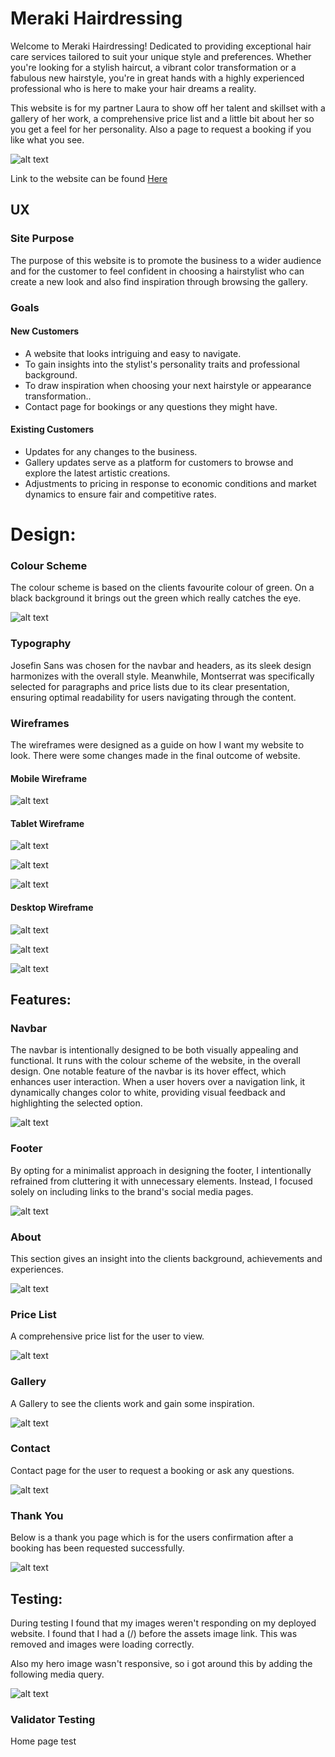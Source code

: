 # Meraki Hairdressing

Welcome to Meraki Hairdressing! Dedicated to providing exceptional hair care services tailored to suit your unique style and preferences. Whether you're looking for a stylish haircut, a vibrant color transformation or a fabulous new hairstyle, you're in great hands with a highly experienced professional who is here to make your hair dreams a reality.

This website is for my partner Laura to show off her talent and skillset with a gallery of her work, a comprehensive price list and a little bit about her so you get a feel for her personality. Also a page to request a booking if you like what you see.

![alt text](<assets/images/Am I Responsive.jpg>)

Link to the website can be found [Here](https://frankrankmore.github.io/Meraki/)

## UX

### Site Purpose

The purpose of this website is to promote the business to a wider audience and for the customer to feel confident in choosing a hairstylist who can create a new look and also find inspiration through browsing the gallery.

### Goals

#### New Customers

* A website that looks intriguing and easy to navigate.
* To gain insights into the stylist's personality traits and professional background.
* To draw inspiration when choosing your next hairstyle or appearance transformation..
* Contact page for bookings or any questions they might have.

#### Existing Customers

* Updates for any changes to the business.
* Gallery updates serve as a platform for customers to browse and explore the latest artistic creations.
* Adjustments to pricing in response to economic conditions and market dynamics to ensure fair and competitive rates.


# Design:

### Colour Scheme

The colour scheme is based on the clients favourite colour of green. On a black background it brings out the green which really catches the eye.

![alt text](assets/images/colour.jpg)

### Typography

Josefin Sans was chosen for the navbar and headers, as its sleek design harmonizes with the overall style. Meanwhile, Montserrat was specifically selected for paragraphs and price lists due to its clear presentation, ensuring optimal readability for users navigating through the content.

### Wireframes

The wireframes were designed as a guide on how I want my website to look. There were some changes made in the final outcome of website.

#### Mobile Wireframe

![alt text](<assets/images/Mobile wireframe.png>)

#### Tablet Wireframe

![alt text](<assets/images/Tablet 1.png>)

![alt text](<assets/images/Tablet 2.png>)

![alt text](<assets/images/Tablet 3.png>)

#### Desktop Wireframe

![alt text](<assets/images/Desktop 1.png>)

![alt text](<assets/images/Desktop 2.png>)

![alt text](<assets/images/Desktop 3.png>)

## Features:

### Navbar

The navbar is intentionally designed to be both visually appealing and functional. It runs with the colour scheme of the website, in the overall design. One notable feature of the navbar is its hover effect, which enhances user interaction. When a user hovers over a navigation link, it dynamically changes color to white, providing visual feedback and highlighting the selected option. 

![alt text](assets/images/navbar.jpg)

### Footer

By opting for a minimalist approach in designing the footer, I intentionally refrained from cluttering it with unnecessary elements. Instead, I focused solely on including links to the brand's social media pages.

![alt text](assets/images/footer.jpg)

### About

This section gives an insight into the clients background, achievements and experiences. 

![alt text](assets/images/About.jpg)

### Price List

A comprehensive price list for the user to view.

![alt text](<assets/images/Price List.jpg>)

### Gallery

A Gallery to see the clients work and gain some inspiration.

![alt text](<assets/images/Gallery images.jpg>)

### Contact

Contact page for the user to request a booking or ask any questions.

![alt text](Contact.jpg)

### Thank You

Below is a thank you page which is for the users confirmation after a booking has been requested successfully.

![alt text](<assets/images/Thank you.jpg>)

## Testing:

During testing I found that my images weren't responding on my deployed website. I found that I had a (/) before the assets image link. This was removed and images were loading correctly.

Also my hero image wasn't responsive, so i got around this by adding the following media query.

![alt text](<assets/images/Testing 2.png>)

### Validator Testing

Home page test 

